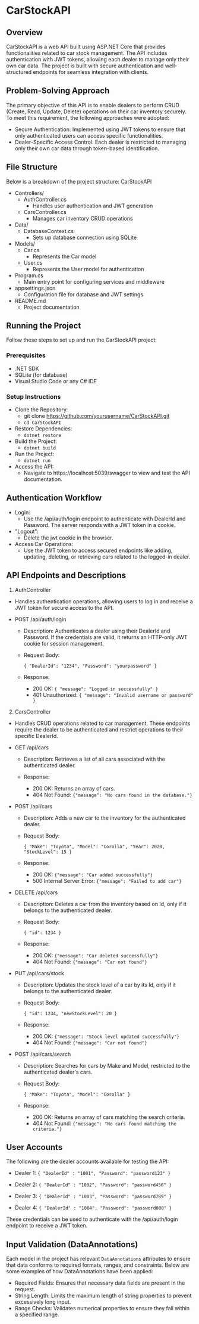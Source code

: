 # CarStockAPI

## Overview

CarStockAPI is a web API built using ASP.NET Core that provides functionalities related to car stock management. The API includes authentication with JWT tokens, allowing each dealer to manage only their own car data. The project is built with secure authentication and well-structured endpoints for seamless integration with clients.

## Problem-Solving Approach

The primary objective of this API is to enable dealers to perform CRUD (Create, Read, Update, Delete) operations on their car inventory securely. To meet this requirement, the following approaches were adopted:

- Secure Authentication: Implemented using JWT tokens to ensure that only authenticated users can access specific functionalities.
- Dealer-Specific Access Control: Each dealer is restricted to managing only their own car data through token-based identification.

## File Structure

Below is a breakdown of the project structure:
CarStockAPI

- Controllers/
  - AuthController.cs
    - Handles user authentication and JWT generation
  - CarsController.cs
    - Manages car inventory CRUD operations
- Data/
  - DatabaseContext.cs
    - Sets up database connection using SQLite
- Models/
  - Car.cs
    - Represents the Car model
  - User.cs
    - Represents the User model for authentication
- Program.cs
  - Main entry point for configuring services and middleware
- appsettings.json
  - Configuration file for database and JWT settings
- README.md
  - Project documentation

## Running the Project

Follow these steps to set up and run the CarStockAPI project:

### Prerequisites

- .NET SDK
- SQLite (for database)
- Visual Studio Code or any C# IDE

### Setup Instructions

- Clone the Repository:
  - git clone https://github.com/yourusername/CarStockAPI.git
  - `cd CarStockAPI`
- Restore Dependencies:
  - `dotnet restore`
- Build the Project:
  - `dotnet build`
- Run the Project:
  - `dotnet run`
- Access the API:
  - Navigate to https://localhost:5039/swagger to view and test the API documentation.

## Authentication Workflow

- Login:
  - Use the /api/auth/login endpoint to authenticate with DealerId and Password. The server responds with a JWT token in a cookie.
- "Logout":
  - Delete the jwt cookie in the browser.
- Access Car Operations:
  - Use the JWT token to access secured endpoints like adding, updating, deleting, or retrieving cars related to the logged-in dealer.

## API Endpoints and Descriptions

1. AuthController

- Handles authentication operations, allowing users to log in and receive a JWT token for secure access to the API.

- POST /api/auth/login

  - Description: Authenticates a dealer using their DealerId and Password. If the credentials are valid, it returns an HTTP-only JWT cookie for session management.
  - Request Body:

    `{ "DealerId": "1234", "Password": "yourpassword" }`

  - Response:
    - 200 OK:
      `{ "message": "Logged in successfully" }`
    - 401 Unauthorized:
      `{ "message": "Invalid username or password" }`

2. CarsController

- Handles CRUD operations related to car management. These endpoints require the dealer to be authenticated and restrict operations to their specific DealerId.

- GET /api/cars

  - Description: Retrieves a list of all cars associated with the authenticated dealer.
  - Response:

    - 200 OK: Returns an array of cars.
    - 404 Not Found: `{"message": "No cars found in the database."}`

- POST /api/cars

  - Description: Adds a new car to the inventory for the authenticated dealer.
  - Request Body:

    `{ "Make": "Toyota", "Model": "Corolla", "Year": 2020, "StockLevel": 15 }`

  - Response:
    - 200 OK: `{"message": "Car added successfully"}`
    - 500 Internal Server Error: `{"message": "Failed to add car"}`

- DELETE /api/cars

  - Description: Deletes a car from the inventory based on Id, only if it belongs to the authenticated dealer.
  - Request Body:

    `{ "id": 1234 }`

  - Response:
    - 200 OK: `{"message": "Car deleted successfully"}`
    - 404 Not Found: `{"message": "Car not found"}`

- PUT /api/cars/stock

  - Description: Updates the stock level of a car by its Id, only if it belongs to the authenticated dealer.
  - Request Body:

    `{ "id": 1234, "newStockLevel": 20 }`

  - Response:
    - 200 OK: `{"message": "Stock level updated successfully"}`
    - 404 Not Found: `{"message": "Car not found"}`

- POST /api/cars/search

  - Description: Searches for cars by Make and Model, restricted to the authenticated dealer's cars.
  - Request Body:

    `{ "Make": "Toyota", "Model": "Corolla" }`

  - Response:

    - 200 OK: Returns an array of cars matching the search criteria.
    - 404 Not Found: `{"message": "No cars found matching the criteria."}`

## User Accounts

The following are the dealer accounts available for testing the API:

- Dealer 1:
  `{ "DealerId" : "1001", "Password": "password123" }`

- Dealer 2:
  `{ "DealerId" : "1002", "Password": "password456" }`

- Dealer 3:
  `{ "DealerId" : "1003", "Password": "password789" }`

- Dealer 4:
  `{ "DealerId" : "1004", "Password": "password000" }`

These credentials can be used to authenticate with the /api/auth/login endpoint to receive a JWT token.

## Input Validation (DataAnnotations)
Each model in the project has relevant `DataAnnotations` attributes to ensure that data conforms to required formats, ranges, and constraints. Below are some examples of how DataAnnotations have been applied:

- Required Fields: Ensures that necessary data fields are present in the request.
- String Length: Limits the maximum length of string properties to prevent excessively long input.
- Range Checks: Validates numerical properties to ensure they fall within a specified range.
